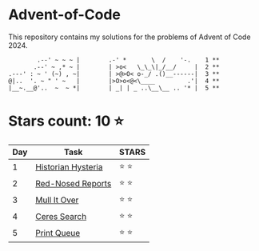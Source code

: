 # Advent-of-Code
This repository contains my solutions for the problems of Advent of Code 2024.

```
        .--' ~ ~ ~ |        .-' *       \  /    '-.    1 **
       .--' ~ ,* ~ |        | >o<   \_\_\|_/__/     |  2 **
.---' : ~ ' (~) , ~|        | >@>O< o-_/ .()__------|  3 **
@|..  '. ~ " ' ~   |        |>O>o<@<\____         .'|  4 **
|__~.__@'..  ~  ~ *|        | _| | _ ..\__\__ .. '* |  5 **

```

# Stars count: 10 :star:

| Day | Task        | STARS        |
|-----|-------------|--------------|
| 1   | [Historian Hysteria](./1/Day1.cs) | :star: :star: |
| 2   | [Red-Nosed Reports](./2/Day2.cs)  | :star: :star: |
| 3   | [Mull It Over](./3/Day3.cs)       | :star: :star: |
| 4   | [Ceres Search](./4/Day4.cs)       | :star: :star: |
| 5   | [Print Queue](./5/Day5.cs)        | :star: :star: |

